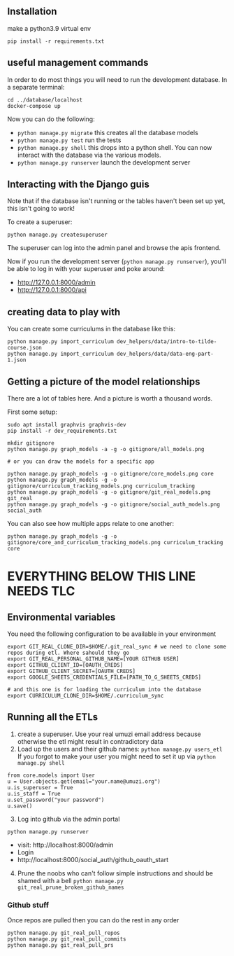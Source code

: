 ## Installation

make a python3.9 virtual env

```
pip install -r requirements.txt
```

## useful management commands

In order to do most things you will need to run the development database.
In a separate terminal:

```
cd ../database/localhost
docker-compose up
```

Now you can do the following:

- `python manage.py migrate` this creates all the database models
- `python manage.py test` run the tests
- `python manage.py shell` this drops into a python shell. You can now interact with the database via the various models.
- `python manage.py runserver` launch the development server

## Interacting with the Django guis

Note that if the database isn't running or the tables haven't been set up yet, this isn't going to work!

To create a superuser:

```
python manage.py createsuperuser
```
The superuser can log into the admin panel and browse the apis frontend.

Now if you run the development server (`python manage.py runserver`), you'll be able to log in with your superuser and poke around:

- http://127.0.0.1:8000/admin
- http://127.0.0.1:8000/api

##  creating data to play with

You can create some curriculums in the database like this:

```
python manage.py import_curriculum dev_helpers/data/intro-to-tilde-course.json
python manage.py import_curriculum dev_helpers/data/data-eng-part-1.json
```


## Getting a picture of the model relationships

There are a lot of tables here. And a picture is worth a thousand words.

First some setup:

```
sudo apt install graphvis graphvis-dev
pip install -r dev_requirements.txt
```

```
mkdir gitignore
python manage.py graph_models -a -g -o gitignore/all_models.png

# or you can draw the models for a specific app

python manage.py graph_models -g -o gitignore/core_models.png core
python manage.py graph_models -g -o gitignore/curriculum_tracking_models.png curriculum_tracking
python manage.py graph_models -g -o gitignore/git_real_models.png git_real
python manage.py graph_models -g -o gitignore/social_auth_models.png social_auth
```

You can also see how multiple apps relate to one another:
```
python manage.py graph_models -g -o gitignore/core_and_curriculum_tracking_models.png curriculum_tracking core
```
# EVERYTHING BELOW THIS LINE NEEDS TLC

## Environmental variables

You need the following configuration to be available in your environment

```
export GIT_REAL_CLONE_DIR=$HOME/.git_real_sync # we need to clone some repos during etl. Where sahould they go
export GIT_REAL_PERSONAL_GITHUB_NAME=[YOUR GITHUB USER]
export GITHUB_CLIENT_ID=[OAUTH_CREDS]
export GITHUB_CLIENT_SECRET=[OAUTH_CREDS]
export GOOGLE_SHEETS_CREDENTIALS_FILE=[PATH_TO_G_SHEETS_CREDS]

# and this one is for loading the curriculum into the database
export CURRICULUM_CLONE_DIR=$HOME/.curriculum_sync
```

## Running all the ETLs

1. create a superuser. Use your real umuzi email address because otherwise the etl might result in contradictory data
2. Load up the users and their github names: `python manage.py users_etl`
   If you forgot to make your user you might need to set it up via `python manage.py shell`

```
from core.models import User
u = User.objects.get(email="your.name@umuzi.org")
u.is_superuser = True
u.is_staff = True
u.set_password("your password")
u.save()
```

3. Log into github via the admin portal

```
python manage.py runserver
```

- visit: http://localhost:8000/admin
- Login
- http://localhost:8000/social_auth/github_oauth_start

4. Prune the noobs who can't follow simple instructions and should be shamed with a bell `python manage.py git_real_prune_broken_github_names`

### Github stuff

Once repos are pulled then you can do the rest in any order

```
python manage.py git_real_pull_repos
python manage.py git_real_pull_commits
python manage.py git_real_pull_prs
```
